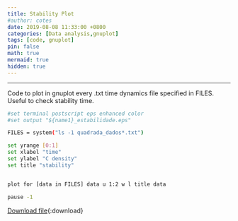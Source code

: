 ```yaml
---
title: Stability Plot
#author: cotes
date: 2019-08-08 11:33:00 +0800
categories: [Data analysis,gnuplot]
tags: [code, gnuplot]
pin: false
math: true
mermaid: true
hidden: true
---
```



<hr>

Code to plot in gnuplot every .txt time dynamics file specified in FILES.
Useful to check stability time.

```bash
#set terminal postscript eps enhanced color
#set output "${name1}_estabilidade.eps"

FILES = system("ls -1 quadrada_dados*.txt")

set yrange [0:1]
set xlabel "time"
set ylabel "C density"
set title "stability"   


plot for [data in FILES] data u 1:2 w l title data

pause -1
```
[Download file](/files/scripts/data_analysis/estabilidade.gp){:download}